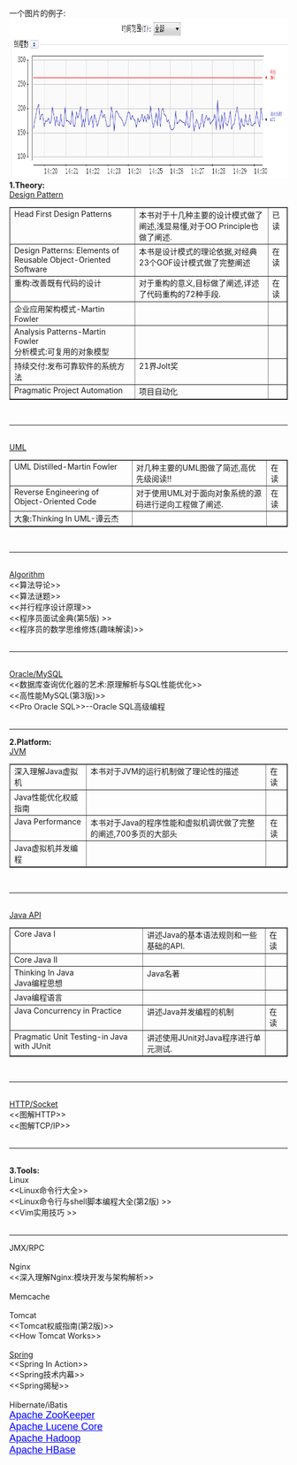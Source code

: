 ﻿<html>
<head>
  <title>书籍分类大纲</title>
</head>
<body>
<a name="1252"/>

<div>
<div style="word-wrap: break-word; -webkit-nbsp-mode: space; -webkit-line-break: after-white-space;"><div>一个图片的例子:</div><div><img src="FINAL PREPARATION_files/Image.png" type="image/png" height="290" style="cursor: default;" width="856"/></div><div><b>1.Theory:</b></div><div><u>Design Pattern</u></div><div><table border="1" cellpadding="2" cellspacing="0" width="100%"><tbody><tr><td valign="top"><div>Head First Design Patterns</div></td><td valign="top">本书对于十几种主要的设计模式做了阐述,浅显易懂,对于OO Principle也做了阐述.</td><td valign="top">已读</td></tr><tr><td valign="top"><div>Design Patterns: Elements of Reusable Object-Oriented Software</div></td><td valign="top">本书是设计模式的理论依据,对经典23个GOF设计模式做了完整阐述</td><td valign="top">在读</td></tr><tr><td valign="top"><div>重构:改善既有代码的设计</div></td><td valign="top">对于重构的意义,目标做了阐述,详述了代码重构的72种手段.</td><td valign="top">在读</td></tr><tr><td valign="top"><div>企业应用架构模式-Martin Fowler</div></td><td valign="top"><br/></td><td valign="top"><br/></td></tr><tr><td valign="top">Analysis Patterns-Martin Fowler<br/><div>分析模式:可复用的对象模型</div></td><td valign="top"><br/></td><td valign="top"><br/></td></tr><tr><td valign="top">持续交付:发布可靠软件的系统方法</td><td valign="top">21界Jolt奖</td><td valign="top"><br/></td></tr><tr><td valign="top">Pragmatic Project Automation</td><td valign="top">项目自动化</td><td valign="top"><br/></td></tr></tbody></table><div><br/></div></div><div><hr/></div><div><br/></div><div><u>UML</u></div><div><table border="1" cellpadding="2" cellspacing="0" width="100%"><tbody><tr><td valign="top"><div>UML Distilled-Martin Fowler</div></td><td valign="top">对几种主要的UML图做了简述,高优先级阅读!!</td><td valign="top">在读</td></tr><tr><td valign="top"><div>Reverse Engineering of Object-Oriented Code</div></td><td valign="top"><div>对于使用UML对于面向对象系统的源码进行逆向工程做了阐述.</div></td><td valign="top"><div>在读</div></td></tr><tr><td valign="top"><div>大象:Thinking In UML-谭云杰</div></td><td valign="top"><br/></td><td valign="top"><br/></td></tr></tbody></table><div><br/></div></div><div><hr/><br/></div><div><u>Algorithm</u></div><div>&lt;&lt;算法导论&gt;&gt;</div><div>&lt;&lt;算法谜题&gt;&gt;</div><div>&lt;&lt;并行程序设计原理&gt;&gt;</div><div>&lt;&lt;程序员面试金典(第5版) &gt;&gt;</div><div>&lt;&lt;程序员的数学思维修炼(趣味解读)&gt;&gt;</div><div><br/></div><div><hr/><br/></div><div><u>Oracle/MySQL</u></div><div>&lt;&lt;数据库查询优化器的艺术:原理解析与SQL性能优化&gt;&gt;</div><div>&lt;&lt;高性能MySQL(第3版)&gt;&gt;</div><div>&lt;&lt;Pro Oracle SQL&gt;&gt;--Oracle SQL高级编程</div><div><br/></div><div><hr/></div><div><b>2.Platform:</b></div><div><u>JVM</u></div><div><table border="1" cellpadding="2" cellspacing="0" width="100%"><tbody><tr><td valign="top"><div>深入理解Java虚拟机</div></td><td valign="top"><div>本书对于JVM的运行机制做了理论性的描述</div></td><td valign="top">在读</td></tr><tr><td valign="top"><div>Java性能优化权威指南</div></td><td valign="top"><br/></td><td valign="top"><br/></td></tr><tr><td valign="top"><div>Java Performance</div></td><td valign="top"><div>本书对于Java的程序性能和虚拟机调优做了完整的阐述,700多页的大部头</div></td><td valign="top">在读</td></tr><tr><td valign="top"><div>Java虚拟机并发编程</div></td><td valign="top"><br/></td><td valign="top"><br/></td></tr></tbody></table></div><div><u><br/></u></div><div><hr/></div><div><u><br/></u></div><div><u>Java API</u></div><div><table border="1" cellpadding="2" cellspacing="0" width="100%"><tbody><tr><td valign="top"><div>Core Java I</div></td><td valign="top">讲述Java的基本语法规则和一些基础的API.</td><td valign="top">在读</td></tr><tr><td valign="top"><div>Core Java II</div></td><td valign="top"><br/></td><td valign="top"><br/></td></tr><tr><td valign="top"><div>Thinking In Java</div><div>Java编程思想</div></td><td valign="top">Java名著</td><td valign="top"><br/></td></tr><tr><td valign="top"><div>Java编程语言</div></td><td valign="top"><br/></td><td valign="top"><br/></td></tr><tr><td valign="top"><div>Java Concurrency in Practice</div></td><td valign="top">讲述Java并发编程的机制</td><td valign="top">在读</td></tr><tr><td valign="top"><div>Pragmatic Unit Testing-in Java with JUnit</div></td><td valign="top">讲述使用JUnit对Java程序进行单元测试.</td><td valign="top"><br/></td></tr></tbody></table><div><br/></div></div><div><hr/></div><div><u><br/></u></div><div><u>HTTP/Socket</u></div><div>&lt;&lt;图解HTTP&gt;&gt;</div><div>&lt;&lt;图解TCP/IP&gt;&gt;</div><div><br/><hr/></div><div><b><br/></b></div><div><b>3.Tools:</b></div><div>Linux</div><div>&lt;&lt;Linux命令行大全&gt;&gt;</div><div>&lt;&lt;Linux命令行与shell脚本编程大全(第2版) &gt;&gt;</div><div>&lt;&lt;Vim实用技巧 &gt;&gt;</div><div><br/></div><div><hr/></div><div>JMX/RPC
<div><br/></div><div>Nginx</div><div>&lt;&lt;深入理解Nginx:模块开发与架构解析&gt;&gt;</div><div><br/></div><div>Memcache</div><div><br/></div><div>Tomcat</div><div>&lt;&lt;Tomcat权威指南(第2版)&gt;&gt;</div><div>&lt;&lt;How Tomcat Works&gt;&gt;</div><div><br/></div><div><u>Spring</u></div><div>&lt;&lt;Spring In Action&gt;&gt;</div><div>&lt;&lt;Spring技术内幕&gt;&gt;</div><div>&lt;&lt;Spring揭秘&gt;&gt;</div><div><br/></div><div>Hibernate/iBatis</div></div><div><a href="http://projects.apache.org/projects/zookeeper.html" style="color: blue; font-family: Arial, Geneva, Helvetica, sans-serif; font-size: 18px; text-align: left; background-color: rgb(255, 255, 255);">Apache ZooKeeper</a></div><div><a href="http://projects.apache.org/projects/lucene_core.html" style="color: blue; font-family: Arial, Geneva, Helvetica, sans-serif; font-size: 18px; text-align: left; background-color: rgb(255, 255, 255);">Apache Lucene Core</a></div><div><a href="http://projects.apache.org/projects/hadoop.html" style="color: blue; font-family: Arial, Geneva, Helvetica, sans-serif; font-size: 18px; text-align: left; background-color: rgb(255, 255, 255);">Apache Hadoop</a></div><div><a href="http://projects.apache.org/projects/hbase.html" style="color: blue; font-family: Arial, Geneva, Helvetica, sans-serif; font-size: 18px; text-align: left; background-color: rgb(255, 255, 255);">Apache HBase</a></div><div><br/></div></div>
</div></body></html> 
